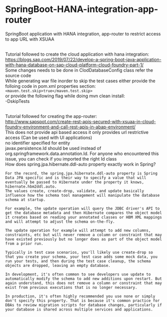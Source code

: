 # SpringBoot-HANA-integration-app-router
SpringBoot application with HANA integration, app-router to restrict access to app URL with XSUAA

<br/> Tutorial followed to create the cloud application with hana integration: https://blogs.sap.com/2019/07/22/develop-a-spring-boot-java-application-with-hana-database-on-sap-cloud-platform-cloud-foundry-part-1/
<br/> Some changes needs to be done in ClodDatabaseConfig class refer the source code
<br/> While generating war file inorder to skip the test cases either provide the folloing code in pom.xml properties section:
<br/> `<maven.test.skip>true</maven.test.skip>`
<br/> or provide the following flag while doing mvn clean install:
<br/> -DskipTests

<br/> Tutorial followed for creating the app-router: http://www.sapspot.com/create-rest-apis-secured-with-xsuaa-in-cloud-foundry-environment-and-call-rest-apis-in-abap-environment/
<br/> This does not provide api based access it only provides url restrictive access (Can be used with UI applications)
<br> no identifier specified for entity
<br>	javax.persistence.Id should be used instead of org.springframework.data.annotation.Id. For anyone who encountered this issue, you can check if you imported the right Id class
<br>	How does spring.jpa.hibernate.ddl-auto property exactly work in Spring?

	For the record, the spring.jpa.hibernate.ddl-auto property is Spring Data JPA specific and is their way to specify a value that will eventually be passed to Hibernate under the property it knows, hibernate.hbm2ddl.auto.
	The values create, create-drop, validate, and update basically influence how the schema tool management will manipulate the database schema at startup.

	For example, the update operation will query the JDBC driver's API to get the database metadata and then Hibernate compares the object model it creates based on reading your annotated classes or HBM XML mappings and will attempt to adjust the schema on-the-fly.

	The update operation for example will attempt to add new columns, constraints, etc but will never remove a column or constraint that may have existed previously but no longer does as part of the object model from a prior run.

	Typically in test case scenarios, you'll likely use create-drop so that you create your schema, your test case adds some mock data, you run your tests, and then during the test case cleanup, the schema objects are dropped, leaving an empty database.

	In development, it's often common to see developers use update to automatically modify the schema to add new additions upon restart. But again understand, this does not remove a column or constraint that may exist from previous executions that is no longer necessary.

	In production, it's often highly recommended you use none or simply don't specify this property. That is because it's common practice for DBAs to review migration scripts for database changes, particularly if your database is shared across multiple services and applications.
